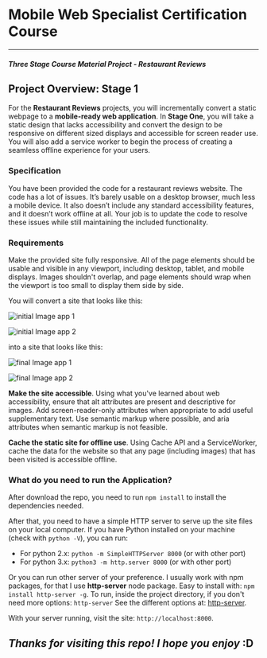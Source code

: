# Mobile Web Specialist Certification Course
---
#### _Three Stage Course Material Project - Restaurant Reviews_

## Project Overview: Stage 1

For the **Restaurant Reviews** projects, you will incrementally convert a static webpage to a **mobile-ready web application**. In **Stage One**, you will take a static design that lacks accessibility and convert the design to be responsive on different sized displays and accessible for screen reader use. You will also add a service worker to begin the process of creating a seamless offline experience for your users.

### Specification

You have been provided the code for a restaurant reviews website. The code has a lot of issues. It’s barely usable on a desktop browser, much less a mobile device. It also doesn’t include any standard accessibility features, and it doesn’t work offline at all. Your job is to update the code to resolve these issues while still maintaining the included functionality.

### Requirements

Make the provided site fully responsive. All of the page elements should be usable and visible in any viewport, including desktop, tablet, and mobile displays. Images shouldn't overlap, and page elements should wrap when the viewport is too small to display them side by side.

You will convert a site that looks like this:

![initial Image app 1](./docs/starter-mobile-page-1.png)

![initial Image app 2](./docs/starter-mobile-page-2.png)

into a site that looks like this:

![final Image app 1](./docs/finished-mobile-page-1.png)

![final Image app 2](./docs/finished-mobile-page-1.png)

**Make the site accessible**. Using what you've learned about web accessibility, ensure that alt attributes are present and descriptive for images. Add screen-reader-only attributes when appropriate to add useful supplementary text. Use semantic markup where possible, and aria attributes when semantic markup is not feasible.

**Cache the static site for offline use**. Using Cache API and a ServiceWorker, cache the data for the website so that any page (including images) that has been visited is accessible offline.


### What do you need to run the Application?

After download the repo, you need to run `npm install` to install the dependencies needed.

After that, you need to have a simple HTTP server to serve up the site files on your local computer. If you have Python installed on your machine (check with `python -V`), you can run: 

- For python 2.x: `python -m SimpleHTTPServer 8000` (or with other port)
- For python 3.x: `python3 -m http.server 8000` (or with other port)

Or you can run other server of your preference. I usually work with npm packages, for that I use **http-server** node package. Easy to install with: `npm install http-server -g`. To run, inside the project directory, if you don't need more options: `http-server`
See the different options at: [http-server](https://www.npmjs.com/package/http-server).

With your server running, visit the site: `http://localhost:8000`.




## *Thanks for visiting this repo! I hope you enjoy* :D


